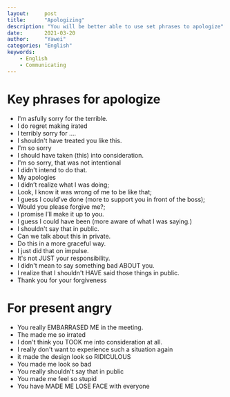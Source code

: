 ```yaml
---
layout:		post
title:		"Apologizing"
description: "You will be better able to use set phrases to apologize"
date:		2021-03-20
author:		"Yawei"
categories: "English"
keywords:
    - English
    - Communicating
---
```


# Key phrases for apologize

* I'm asfully sorry for the terrible.
* I do regret making irated 
* I terribly sorry for ....
* I shouldn't have treated you like this.
* I'm so sorry
* I should have taken (this) into consideration.
* I'm so sorry, that was not intentional
* I didn't intend to do that.
* My apologies 
* I didn’t realize what I was doing; 
* Look, I know it was wrong of me to be like that;  
* I guess I could’ve done (more to support you in front of the boss);  
* Would you please forgive me?;  
* I promise I’ll make it up to you.
* I guess I could have been (more aware of what I was saying.)
* I shouldn't say that in public.
* Can we talk about this in private.
* Do this in a more graceful way.
* I just did that on impulse.
* It's not JUST your responsibility.
* I didn't mean to say something bad ABOUT you.
* I realize that I shouldn't HAVE said those things in public.
* Thank you for your forgiveness


# For present angry
* You really EMBARRASED ME in the meeting.
* The made me so irrated
* I don't think you TOOK me into consideration at all.
* I really don't want to experience such a situation again
* it made the design look so RIDICULOUS
* You made me look so bad
* You really shouldn't say that in public
* You made me feel so stupid
* You have MADE ME LOSE FACE with everyone



